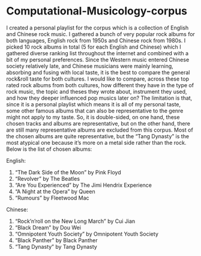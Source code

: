 # Computational-Musicology-corpus
I created a personal playlist for the corpus which is a collection of English and Chinese rock music. I gathered a bunch of very popular rock albums for both languages, English rock from 1950s and Chinese rock from 1980s. I picked 10 rock albums in total (5 for each English and Chinese) which I gathered diverse ranking list throughout the internet and combined with a bit of my personal preferences. Since the Western music entered Chinese society relatively late, and Chinese musicians were mainly learning, absorbing and fusing with local taste, it is the best to compare the general rock&roll taste for both cultures. I would like to compare, across these top rated rock albums from both cultures, how different they have in the type of rock music, the topic and theses they  wrote about, instrument they used, and how they deeper influenced pop musics later on? The limitation is that, since it is a personal playlist which means it is all of my personal taste, some other famous albums that can also be representative to the genre might not apply to my taste. So, it is double-sided, on one hand, these chosen tracks and albums are representative, but on the other hand, there are still many representative albums are excluded from this corpus. Most of the chosen albums are quite representative, but the “Tang Dynasty” is the most atypical one because it’s more on a metal side rather than the rock. Below is the list of chosen albums:

English:
1. “The Dark Side of the Moon” by Pink Floyd
2. “Revolver” by The Beatles
3. “Are You Experienced” by The Jimi Hendrix Experience
4. “A Night at the Opera” by Queen
5. “Rumours” by Fleetwood Mac

Chinese:
1. “Rock’n’roll on the New Long March” by Cui Jian
2. “Black Dream” by Dou Wei
3. “Omnipotent Youth Society” by Omnipotent Youth Society
4. “Black Panther” by Black Panther
5. “Tang Dynasty” by Tang Dynasty 
